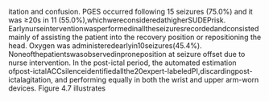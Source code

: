 itation and confusion. PGES occurred following 15 seizures (75.0%) and it was ≥20s in 11
(55.0%),whichwereconsideredathigherSUDEPrisk.
Earlynurseinterventionwasperformedinalltheseizuresrecordedandconsistedmainly
of assisting the patient into the recovery position or repositioning the head. Oxygen was
administeredearlyin10seizures(45.4%). Noneofthepatientswasobservedinproneposition
at seizure offset due to nurse intervention. In the post-ictal period, the automated estimation
ofpost-ictalACCsilenceidentifiedallthe20expert-labeledPI,discardingpost-ictalagitation,
and performing equally in both the wrist and upper arm-worn devices. Figure 4.7 illustrates